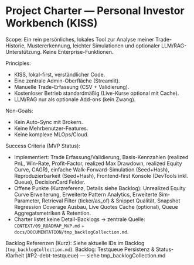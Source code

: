 # Project Charter — Personal Investor Workbench (KISS)

Scope: Ein rein persönliches, lokales Tool zur Analyse meiner Trade-Historie, Mustererkennung, leichter Simulationen und optionaler LLM/RAG-Unterstützung. Keine Enterprise-Funktionen.

Principles:
- KISS, lokal-first, verständlicher Code.
- Eine zentrale Admin-Oberfläche (Streamlit).
- Manuelle Trade-Erfassung (CSV + Validierung).
- Kostenloser Betrieb standardmäßig (Live-Kurse optional mit Cache).
- LLM/RAG nur als optionale Add-ons (kein Zwang).

Non-Goals:
- Kein Auto-Sync mit Brokern.
- Keine Mehrbenutzer-Features.
- Keine komplexe MLOps/Cloud.

Success Criteria (MVP Status):
- Implementiert: Trade Erfassung/Validierung, Basis-Kennzahlen (realized PnL, Win-Rate, Profit-Factor, realized Max Drawdown, realized Equity Curve, CAGR), einfache Walk-Forward-Simulation (Seed+Hash), Reproduzierbarkeit (Seed+Hash), Frontend-first Konsole (DevTools inkl. Queue), DecisionCard Felder.
- Offene Punkte (Kurzreferenz, Details siehe Backlog): Unrealized Equity Curve Erweiterung, Erweiterte Pattern Analytics, Erweiterte Sim-Parameter, Retrieval Filter (ticker/as_of) & Snippet Qualität, Snapshot Regression Coverage Ausbau, Live Quotes Cache (optional), Queue Aggregatsmetriken & Retention.
- Charter listet keine Detail-Backlogs → zentrale Quelle: `CONTEXT/09_ROADMAP_MVP.md` + `docs/DOCUMENTATION/tmp_backlogCollection.md`.

Backlog Referenzen (Kurz): Siehe aktuelle IDs im Backlog (`tmp_backlogCollection.md`).
Backlog: Testqueue Persistenz & Status-Klarheit (#P2-debt-testqueue) — siehe tmp_backlogCollection.md
